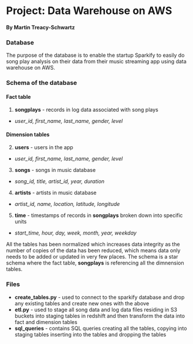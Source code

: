 # Project: Data Warehouse on AWS
#### By Martin Treacy-Schwartz

### Database
The purpose of the database is to enable the startup Sparkify to easily do song play analysis on their data from their music streaming app using data warehouse on AWS.

### Schema of the database
#### Fact table
1. **songplays** - records in log data associated with song plays
  - *user_id, first_name, last_name, gender, level*

#### Dimension tables
2. **users** - users in the app
  - *user_id, first_name, last_name, gender, level* 
3. **songs** - songs in music database
  - *song_id, title, artist_id, year, duration* 
4. **artists** - artists in music database
  - *artist_id, name, location, latitude, longitude* 
5. **time** - timestamps of records in **songplays** broken down into specific units
  - *start_time, hour, day, week, month, year, weekday* 

All the tables has been normalized which increases data integrity as the number of copies of the data has been reduced, which means data only needs to be added or updated in very few places. The schema is a star schema where the fact table, **songplays** is referencing all the dimnension tables.

### Files
- **create_tables.py** - used to connect to the sparkify database and drop any existing tables and create new ones with the above
- **etl.py** - used to stage all song data and log data files residing in S3 buckets into staging tables in redshift and then transform the data into fact and dimension tables
- **sql_queries** - contains SQL queries creating all the tables, copying into staging tables inserting into the tables and dropping the tables